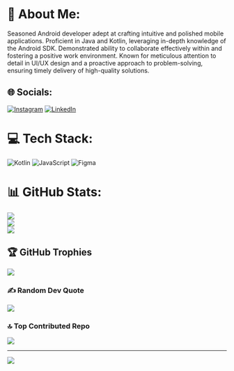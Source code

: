 # 💫 About Me:
Seasoned Android developer adept at crafting intuitive and polished mobile applications. Proficient in Java and Kotlin, leveraging in-depth knowledge of the Android SDK. Demonstrated ability to collaborate effectively within and fostering a positive work environment. Known for meticulous attention to detail in UI/UX design and a proactive approach to problem-solving, ensuring timely delivery of high-quality solutions.


## 🌐 Socials:
[![Instagram](https://img.shields.io/badge/Instagram-%23E4405F.svg?logo=Instagram&logoColor=white)](https://instagram.com/dayatakbar06) [![LinkedIn](https://img.shields.io/badge/LinkedIn-%230077B5.svg?logo=linkedin&logoColor=white)](https://linkedin.com/in/hidayatullah-akbar) 

# 💻 Tech Stack:
![Kotlin](https://img.shields.io/badge/kotlin-%237F52FF.svg?style=for-the-badge&logo=kotlin&logoColor=white) ![JavaScript](https://img.shields.io/badge/javascript-%23323330.svg?style=for-the-badge&logo=javascript&logoColor=%23F7DF1E) ![Figma](https://img.shields.io/badge/figma-%23F24E1E.svg?style=for-the-badge&logo=figma&logoColor=white)
# 📊 GitHub Stats:
![](https://github-readme-stats.vercel.app/api?username=dynich&theme=dark&hide_border=false&include_all_commits=false&count_private=false)<br/>
![](https://github-readme-streak-stats.herokuapp.com/?user=dynich&theme=dark&hide_border=false)<br/>
![](https://github-readme-stats.vercel.app/api/top-langs/?username=dynich&theme=dark&hide_border=false&include_all_commits=false&count_private=false&layout=compact)

## 🏆 GitHub Trophies
![](https://github-profile-trophy.vercel.app/?username=dynich&theme=radical&no-frame=false&no-bg=true&margin-w=4)

### ✍️ Random Dev Quote
![](https://quotes-github-readme.vercel.app/api?type=horizontal&theme=radical)

### 🔝 Top Contributed Repo
![](https://github-contributor-stats.vercel.app/api?username=dynich&limit=5&theme=dark&combine_all_yearly_contributions=true)

---
[![](https://visitcount.itsvg.in/api?id=dynich&icon=0&color=0)](https://visitcount.itsvg.in)

<!-- Proudly created with GPRM ( https://gprm.itsvg.in ) -->
